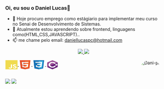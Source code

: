 ### Oi, eu sou o Daniel Lucas👋

- 🔭 Hoje procuro emprego como estágiario para implementar meu curso no Senai de Desenvolvimento de Sistemas.
- 🌱 Atualmente estou aprendendo sobre frontend, linguagens como(HTML,CSS,JAVASCRIPT)..
- 📫 me chame pelo email: daniellucaspc@hotmail.com

<div align="center">
  <a href="https://github.com/DunkArt08">
  <img height="180em" src="https://github-readme-stats.vercel.app/api?username=DunkArt08&show_icons=true&theme=algolia&include_all_commits=true&count_private=true"/>
  <img height="180em" src="https://github-readme-stats.vercel.app/api/top-langs/?username=DunkArt08&layout=compact&langs_count=7&theme=algolia"/>
</div>
  <div style="display: inline_block"><br>
  <img align="center" alt="Dani-Js" height="30" width="40" src="https://raw.githubusercontent.com/devicons/devicon/master/icons/javascript/javascript-plain.svg">
  <img align="center" alt="Dani-HTML" height="30" width="40" src="https://raw.githubusercontent.com/devicons/devicon/master/icons/html5/html5-original.svg">
  <img align="center" alt="Dani-CSS" height="30" width="40" src="https://raw.githubusercontent.com/devicons/devicon/master/icons/css3/css3-original.svg">
  <img align="center" alt="Dani-Csharp" height="30" width="40" src="https://raw.githubusercontent.com/devicons/devicon/master/icons/csharp/csharp-original.svg">
  <img align="right" alt="Dani-pic" height="150" style="border-radius:50px;" src="https://media.discordapp.net/attachments/478024184539381772/1058600296336592977/dani.gif">
</div>
  
   ##
  
<div> 
  <a href = "mailto:daniellucaspc@hotmail.com"><img src="https://img.shields.io/badge/-Gmail-%23333?style=for-the-badge&logo=gmail&logoColor=white" target="_blank"></a>
  <a href="https://www.linkedin.com/in/daniel-lopes-329335207/" target="_blank"><img src="https://img.shields.io/badge/-LinkedIn-%230077B5?style=for-the-badge&logo=linkedin&logoColor=white" target="_blank"></a> 
</div>




